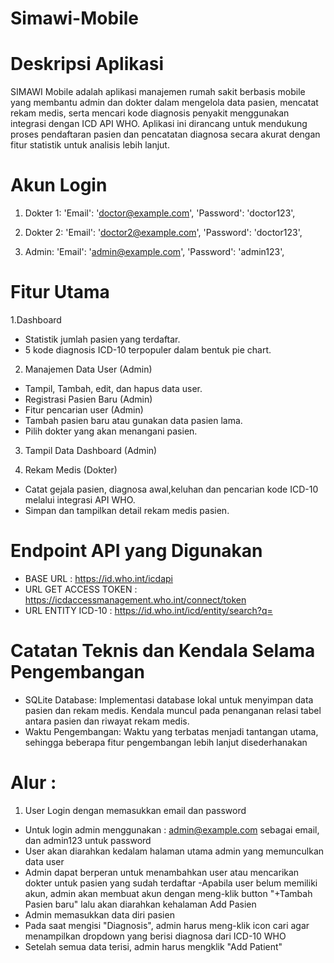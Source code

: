# Simawi-Mobile

# Deskripsi Aplikasi

SIMAWI Mobile adalah aplikasi manajemen rumah sakit berbasis mobile yang membantu admin dan dokter dalam mengelola data pasien, mencatat rekam medis, serta mencari kode diagnosis penyakit menggunakan integrasi dengan ICD API WHO. Aplikasi ini dirancang untuk mendukung proses pendaftaran pasien dan pencatatan diagnosa secara akurat dengan fitur statistik untuk analisis lebih lanjut.

# Akun Login

1. Dokter 1:
   'Email': 'doctor@example.com',
   'Password': 'doctor123',

2. Dokter 2:
   'Email': 'doctor2@example.com',
   'Password': 'doctor123',

3. Admin:
   'Email': 'admin@example.com',
   'Password': 'admin123',

# Fitur Utama

1.Dashboard

- Statistik jumlah pasien yang terdaftar.
- 5 kode diagnosis ICD-10 terpopuler dalam bentuk pie chart.

2. Manajemen Data User (Admin)

- Tampil, Tambah, edit, dan hapus data user.
- Registrasi Pasien Baru (Admin)
- Fitur pencarian user (Admin)
- Tambah pasien baru atau gunakan data pasien lama.
- Pilih dokter yang akan menangani pasien.

3. Tampil Data Dashboard (Admin)

4. Rekam Medis (Dokter)

- Catat gejala pasien, diagnosa awal,keluhan dan pencarian kode ICD-10 melalui integrasi API WHO.
- Simpan dan tampilkan detail rekam medis pasien.

# Endpoint API yang Digunakan

- BASE URL : https://id.who.int/icdapi
- URL GET ACCESS TOKEN : https://icdaccessmanagement.who.int/connect/token
- URL ENTITY ICD-10 : https://id.who.int/icd/entity/search?q=

# Catatan Teknis dan Kendala Selama Pengembangan

- SQLite Database: Implementasi database lokal untuk menyimpan data pasien dan rekam medis. Kendala muncul pada penanganan relasi tabel antara pasien dan riwayat rekam medis.
- Waktu Pengembangan: Waktu yang terbatas menjadi tantangan utama, sehingga beberapa fitur pengembangan lebih lanjut disederhanakan

# Alur :

1. User Login dengan memasukkan email dan password

- Untuk login admin menggunakan : admin@example.com sebagai email, dan admin123 untuk password
- User akan diarahkan kedalam halaman utama admin yang memunculkan data user
- Admin dapat berperan untuk menambahkan user atau mencarikan dokter untuk pasien yang sudah terdaftar
  -Apabila user belum memiliki akun, admin akan membuat akun dengan meng-klik button "+Tambah Pasien baru" lalu akan diarahkan kehalaman Add Pasien
- Admin memasukkan data diri pasien
- Pada saat mengisi "Diagnosis", admin harus meng-klik icon cari agar menampilkan dropdown yang berisi diagnosa dari ICD-10 WHO
- Setelah semua data terisi, admin harus mengklik "Add Patient"
